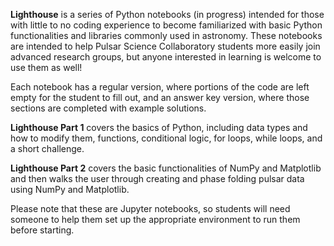 **Lighthouse** is a series of Python notebooks (in progress) intended for those with little to no coding experience to become 
familiarized with basic Python functionalities and libraries commonly used in astronomy. These notebooks are intended to help Pulsar 
Science Collaboratory students more easily join advanced research groups, but anyone interested in learning is welcome to use them as well!

Each notebook has a regular version, where portions of the code are left empty for the student to fill out, and an answer key version, where those 
sections are completed with example solutions.

**Lighthouse Part 1** covers the basics of Python, including data types and how to modify them, functions, conditional logic, for loops, while loops, and a short challenge.

**Lighthouse Part 2** covers the basic functionalities of NumPy and Matplotlib and then walks the user through creating and phase folding pulsar data using NumPy and Matplotlib.

Please note that these are Jupyter notebooks, so students will need someone to help them set up the appropriate environment to run them before starting.
